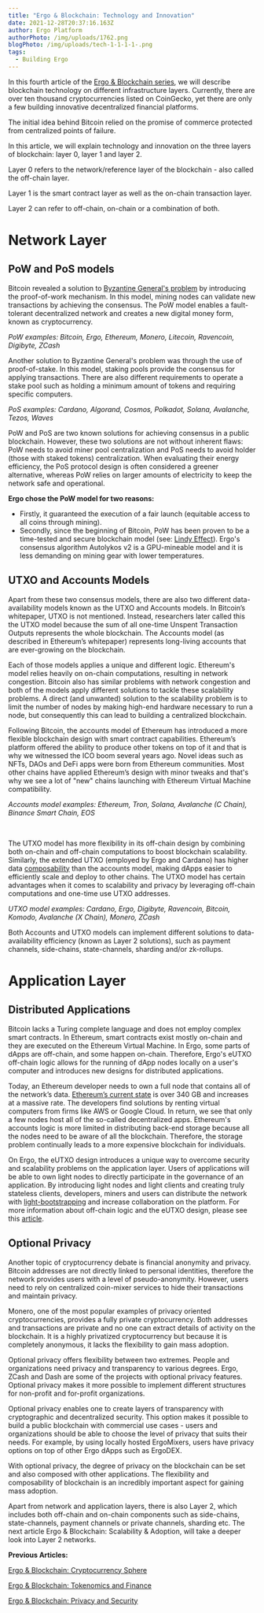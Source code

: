 ```yaml
---
title: "Ergo & Blockchain: Technology and Innovation"
date: 2021-12-28T20:37:16.163Z
author: Ergo Platform
authorPhoto: /img/uploads/1762.png
blogPhoto: /img/uploads/tech-1-1-1-1-.png
tags:
  - Building Ergo
---
```

<!--StartFragment-->

In this fourth article of the [Ergo & Blockchain series](https://ergoplatform.org/en/blog/2021-10-26-ergo-blockchain-cryptocurrency-sphere/), we will describe blockchain technology on different infrastructure layers. Currently, there are over ten thousand cryptocurrencies listed on CoinGecko, yet there are only a few building innovative decentralized financial platforms. 



The initial idea behind Bitcoin relied on the promise of commerce protected from centralized points of failure. 



In this article, we will explain technology and innovation on the three layers of blockchain: layer 0, layer 1 and layer 2.

Layer 0 refers to the network/reference layer of the blockchain - also called the off-chain layer. 

Layer 1 is the smart contract layer as well as the on-chain transaction layer. 

Layer 2 can refer to off-chain, on-chain or a combination of both. 



# Network Layer



## PoW and PoS models



Bitcoin revealed a solution to [Byzantine General's problem](https://decrypt.co/resources/byzantine-fault-tolerance-what-is-it-explained) by introducing the proof-of-work mechanism. In this model, mining nodes can validate new transactions by achieving the consensus. The PoW model enables a fault-tolerant decentralized network and creates a new digital money form, known as cryptocurrency. 



*PoW examples: Bitcoin, Ergo, Ethereum, Monero, Litecoin, Ravencoin, Digibyte, ZCash*



Another solution to Byzantine General's problem was through the use of proof-of-stake. In this model, staking pools provide the consensus for applying transactions. There are also different requirements to operate a stake pool such as holding a minimum amount of tokens and requiring specific computers. 



*PoS examples: Cardano, Algorand, Cosmos, Polkadot, Solana, Avalanche, Tezos, Waves*



PoW and PoS are two known solutions for achieving consensus in a public blockchain. However, these two solutions are not without inherent flaws: PoW needs to avoid miner pool centralization and PoS needs to avoid holder (those with staked tokens) centralization. When evaluating their energy efficiency, the PoS protocol design is often considered a greener alternative, whereas PoW relies on larger amounts of electricity to keep the network safe and operational.



**Ergo chose the PoW model for two reasons:**



* Firstly, it guaranteed the execution of a fair launch (equitable access to all coins through mining). 
* Secondly, since the beginning of Bitcoin, PoW has been proven to be a time-tested and secure blockchain model (see: [Lindy Effect](https://en.wikipedia.org/wiki/Lindy_effect)). Ergo's consensus algorithm Autolykos v2 is a GPU-mineable model and it is less demanding on mining gear with lower temperatures. 



## UTXO and Accounts Models



Apart from these two consensus models, there are also two different data-availability models known as the UTXO and Accounts models. In Bitcoin’s whitepaper, UTXO is not mentioned. Instead, researchers later called this the UTXO model because the sum of all one-time Unspent Transaction Outputs represents the whole blockchain. The Accounts model (as described in Ethereum’s whitepaper) represents long-living accounts that are ever-growing on the blockchain. 



Each of those models applies a unique and different logic. Ethereum's model relies heavily on on-chain computations, resulting in network congestion. Bitcoin also has similar problems with network congestion and both of the models apply different solutions to tackle these scalability problems. A direct (and unwanted) solution to the scalability problem is to limit the number of nodes by making high-end hardware necessary to run a node, but consequently this can lead to building a centralized blockchain.



Following Bitcoin, the accounts model of Ethereum has introduced a more flexible blockchain design with smart contract capabilities. Ethereum’s platform offered the ability to produce other tokens on top of it and that is why we witnessed the ICO boom several years ago. Novel ideas such as NFTs, DAOs and DeFi apps were born from Ethereum communities. Most other chains have applied Ethereum’s design with minor tweaks and that's why we see a lot of "new" chains launching with Ethereum Virtual Machine compatibility.



*Accounts model examples: Ethereum, Tron, Solana, Avalanche (C Chain), Binance Smart Chain, EOS*



 



The UTXO model has more flexibility in its off-chain design by combining both on-chain and off-chain computations to boost blockchain scalability. Similarly, the extended UTXO (employed by Ergo and Cardano) has higher data [composability](https://en.wikipedia.org/wiki/Composability) than the accounts model, making dApps easier to efficiently scale and deploy to other chains. The UTXO model has certain advantages when it comes to scalability and privacy by leveraging off-chain computations and one-time use UTXO addresses.



*UTXO model examples: Cardano, Ergo, Digibyte, Ravencoin, Bitcoin, Komodo, Avalanche (X Chain), Monero, ZCash*



Both Accounts and UTXO models can implement different solutions to data-availability efficiency (known as Layer 2 solutions), such as payment channels, side-chains, state-channels, sharding and/or zk-rollups.

# Application Layer



## Distributed Applications



Bitcoin lacks a Turing complete language and does not employ complex smart contracts. In Ethereum, smart contracts exist mostly on-chain and they are executed on the Ethereum Virtual Machine. In Ergo, some parts of dApps are off-chain, and some happen on-chain. Therefore, Ergo's eUTXO off-chain logic allows for the running of dApp nodes locally on a user's computer and introduces new designs for distributed applications.



Today, an Ethereum developer needs to own a full node that contains all of the network’s data. [Ethereum’s current state](https://etherscan.io/chartsync/chaindefault) is over 340 GB and increases at a massive rate. The developers find solutions by renting virtual computers from firms like AWS or Google Cloud. In return, we see that only a few nodes host all of the so-called decentralized apps. Ethereum's accounts logic is more limited in distributing back-end storage because all the nodes need to be aware of all the blockchain. Therefore, the storage problem continually leads to a more expensive blockchain for individuals.



On Ergo, the eUTXO design introduces a unique way to overcome security and scalability problems on the application layer. Users of applications will be able to own light nodes to directly participate in the governance of an application. By introducing light nodes and light clients and creating truly stateless clients, developers, miners and users can distribute the network with [light-bootstrapping](https://ergoplatform.org/en/blog/2021-07-19-mining-in-logarithmic-space-nipopow-power-and-ergo/) and increase collaboration on the platform. For more information about off-chain logic and the eUTXO design, please see this [article](https://ergoplatform.org/en/blog/2021-10-04-off-chain-logic-and-eutxo/). 



## Optional Privacy 



Another topic of cryptocurrency debate is financial anonymity and privacy. Bitcoin addresses are not directly linked to personal identities, therefore the network provides users with a level of pseudo-anonymity. However, users need to rely on centralized coin-mixer services to hide their transactions and maintain privacy. 



Monero, one of the most popular examples of privacy oriented cryptocurrencies, provides a fully private cryptocurrency. Both addresses and transactions are private and no one can extract details of activity on the blockchain. It is a highly privatized cryptocurrency but because it is completely anonymous, it lacks the flexibility to gain mass adoption.



Optional privacy offers flexibility between two extremes. People and organizations need privacy and transparency to various degrees. Ergo, ZCash and Dash are some of the projects with optional privacy features. Optional privacy makes it more possible to implement different structures for non-profit and for-profit organizations. 



Optional privacy enables one to create layers of transparency with cryptographic and decentralized security. This option makes it possible to build a public blockchain with commercial use cases - users and organizations should be able to choose the level of privacy that suits their needs. For example, by using locally hosted ErgoMixers, users have privacy options on top of other Ergo dApps such as ErgoDEX. 



With optional privacy, the degree of privacy on the blockchain can be set and also composed with other applications. The flexibility and composability of blockchain is an incredibly important aspect for gaining mass adoption.

Apart from network and application layers, there is also Layer 2, which includes both off-chain and on-chain components such as side-chains, state-channels, payment channels or private channels, sharding etc. The next article Ergo & Blockchain: Scalability & Adoption, will take a deeper look into Layer 2 networks.

**Previous Articles:**

[Ergo & Blockchain: Cryptocurrency Sphere](https://ergoplatform.org/en/blog/2021-10-26-ergo-blockchain-cryptocurrency-sphere/)

[Ergo & Blockchain: Tokenomics and Finance](https://ergoplatform.org/en/blog/2021-11-05-ergo-blockchain-tokenomics-and-finance/)

[Ergo & Blockchain: Privacy and Security](https://ergoplatform.org/en/blog/2021-12-02-ergo-blockchain-privacy-and-security/)

<!--EndFragment-->
